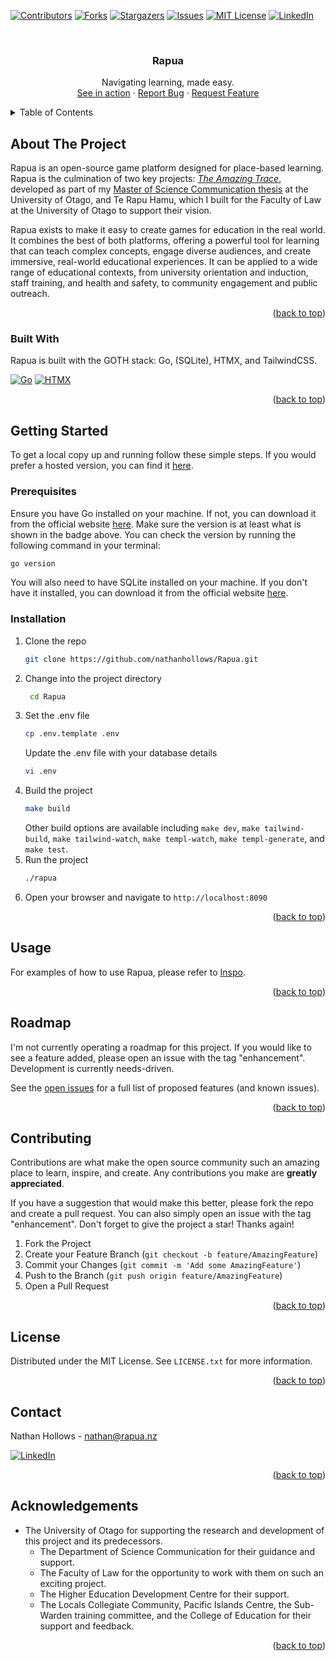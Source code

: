 <!-- Improved compatibility of back to top link: See: https://github.com/othneildrew/Best-README-Template/pull/73 -->
<a id="readme-top"></a>


<!-- PROJECT SHIELDS -->
<!--
*** I'm using markdown "reference style" links for readability.
*** Reference links are enclosed in brackets [ ] instead of parentheses ( ).
*** See the bottom of this document for the declaration of the reference variables
*** for contributors-url, forks-url, etc. This is an optional, concise syntax you may use.
*** https://www.markdownguide.org/basic-syntax/#reference-style-links
-->
[![Contributors][contributors-shield]][contributors-url]
[![Forks][forks-shield]][forks-url]
[![Stargazers][stars-shield]][stars-url]
[![Issues][issues-shield]][issues-url]
[![MIT License][license-shield]][license-url]
[![LinkedIn][linkedin-shield]][linkedin-url]



<!-- PROJECT LOGO -->
<br />
<div align="center">
  <!-- <a href="https://github.com/nathanhollows/Rapua"> -->
  <!--   <img src="images/logo.png" alt="Logo" width="80" height="80"> -->
  <!-- </a> -->

  <h3 align="center">Rapua</h3>

  <p align="center">
        Navigating learning, made easy.
    <br />
    <a href="https://rapua.nz">See in action</a>
    ·
    <a href="https://github.com/nathanhollows/Rapua/issues/new?labels=bug&template=bug-report---.md">Report Bug</a>
    ·
    <a href="https://github.com/nathanhollows/Rapua/issues/new?labels=enhancement&template=feature-request---.md">Request Feature</a>
  </p>
</div>



<!-- TABLE OF CONTENTS -->
<details>
  <summary>Table of Contents</summary>
  <ol>
    <li>
      <a href="#about-the-project">About The Project</a>
      <ul>
        <li><a href="#built-with">Built With</a></li>
      </ul>
    </li>
    <li>
      <a href="#getting-started">Getting Started</a>
      <ul>
        <li><a href="#prerequisites">Prerequisites</a></li>
        <li><a href="#installation">Installation</a></li>
      </ul>
    </li>
    <li><a href="#usage">Usage</a></li>
    <li><a href="#roadmap">Roadmap</a></li>
    <li><a href="#contributing">Contributing</a></li>
    <li><a href="#license">License</a></li>
    <li><a href="#contact">Contact</a></li>
    <li><a href="#acknowledgments">Acknowledgments</a></li>
  </ol>
</details>



<!-- ABOUT THE PROJECT -->
## About The Project

Rapua is an open-source game platform designed for place-based learning. Rapua is the culmination of two key projects: [*The Amazing Trace*](https://github.com/nathanhollows/AmazingTrace), developed as part of my [Master of Science Communication thesis](https://ourarchive.otago.ac.nz/esploro/outputs/9926546072901891) at the University of Otago, and Te Rapu Hamu, which I built for the Faculty of Law at the University of Otago to support their vision.

Rapua exists to make it easy to create games for education in the real world. It combines the best of both platforms, offering a powerful tool for learning that can teach complex concepts, engage diverse audiences, and create immersive, real-world educational experiences. It can be applied to a wide range of educational contexts, from university orientation and induction, staff training, and health and safety, to community engagement and public outreach.

<p align="right">(<a href="#readme-top">back to top</a>)</p>



### Built With

Rapua is built with the GOTH stack: Go, (SQLite), HTMX, and TailwindCSS.

[![Go][go]][go-url] [![HTMX][htmx]][htmx-url]

<p align="right">(<a href="#readme-top">back to top</a>)</p>



<!-- GETTING STARTED -->
## Getting Started

To get a local copy up and running follow these simple steps. If you would prefer a hosted version, you can find it [here](https://rapua.nz).

### Prerequisites

Ensure you have Go installed on your machine. If not, you can download it from the official website [here](https://golang.org/). Make sure the version is at least what is shown in the badge above. You can check the version by running the following command in your terminal:

```sh
go version
```

You will also need to have SQLite installed on your machine. If you don't have it installed, you can download it from the official website [here](https://www.sqlite.org/download.html).

### Installation

1. Clone the repo
   ```sh
   git clone https://github.com/nathanhollows/Rapua.git
   ```
2. Change into the project directory
   ```sh
    cd Rapua
    ```
3. Set the .env file
    ```sh
    cp .env.template .env
    ```
    Update the .env file with your database details
    ```sh
    vi .env
    ```
3. Build the project
    ```sh
    make build
    ```
    Other build options are available including `make dev`, `make tailwind-build`, `make tailwind-watch`, `make templ-watch`, `make templ-generate`, and `make test`.
4. Run the project
    ```sh
    ./rapua
    ```
5. Open your browser and navigate to `http://localhost:8090`
    

<p align="right">(<a href="#readme-top">back to top</a>)</p>



<!-- USAGE EXAMPLES -->
## Usage

For examples of how to use Rapua, please refer to [Inspo](https://rapua.nz/inspo).

<p align="right">(<a href="#readme-top">back to top</a>)</p>



<!-- ROADMAP -->
## Roadmap

I'm not currently operating a roadmap for this project. If you would like to see a feature added, please open an issue with the tag "enhancement". Development is currently needs-driven.

See the [open issues](https://github.com/nathanhollows/Rapua/issues) for a full list of proposed features (and known issues).

<p align="right">(<a href="#readme-top">back to top</a>)</p>



<!-- CONTRIBUTING -->
## Contributing

Contributions are what make the open source community such an amazing place to learn, inspire, and create. Any contributions you make are **greatly appreciated**.

If you have a suggestion that would make this better, please fork the repo and create a pull request. You can also simply open an issue with the tag "enhancement".
Don't forget to give the project a star! Thanks again!

1. Fork the Project
2. Create your Feature Branch (`git checkout -b feature/AmazingFeature`)
3. Commit your Changes (`git commit -m 'Add some AmazingFeature'`)
4. Push to the Branch (`git push origin feature/AmazingFeature`)
5. Open a Pull Request

<!-- ### Top contributors: -->
<!---->
<!-- <a href="https://github.com/nathanhollows/Rapua/graphs/contributors"> -->
<!--   <img src="https://contrib.rocks/image?repo=nathanhollows/Rapua" alt="contrib.rocks image" /> -->
<!-- </a> -->

<p align="right">(<a href="#readme-top">back to top</a>)</p>



<!-- LICENSE -->
## License

Distributed under the MIT License. See `LICENSE.txt` for more information.

<p align="right">(<a href="#readme-top">back to top</a>)</p>



<!-- CONTACT -->
## Contact

Nathan Hollows - nathan@rapua.nz 

[![LinkedIn][linkedin-shield]][linkedin-url]

<p align="right">(<a href="#readme-top">back to top</a>)</p>



<!-- ACKNOWLEDGMENTS -->
## Acknowledgements

* The University of Otago for supporting the research and development of this project and its predecessors.
    * The Department of Science Communication for their guidance and support.
    * The Faculty of Law for the opportunity to work with them on such an exciting project.
    * The Higher Education Development Centre for their support.
    * The Locals Collegiate Community, Pacific Islands Centre, the Sub-Warden training committee, and the College of Education for their support and feedback.


<p align="right">(<a href="#readme-top">back to top</a>)</p>



<!-- MARKDOWN LINKS & IMAGES -->
<!-- https://www.markdownguide.org/basic-syntax/#reference-style-links -->
[contributors-shield]: https://img.shields.io/github/contributors/nathanhollows/Rapua.svg?style=for-the-badge
[contributors-url]: https://github.com/nathanhollows/Rapua/graphs/contributors
[forks-shield]: https://img.shields.io/github/forks/nathanhollows/Rapua.svg?style=for-the-badge
[forks-url]: https://github.com/nathanhollows/Rapua/network/members
[stars-shield]: https://img.shields.io/github/stars/nathanhollows/Rapua.svg?style=for-the-badge
[stars-url]: https://github.com/nathanhollows/Rapua/stargazers
[issues-shield]: https://img.shields.io/github/issues/nathanhollows/rapua.svg?style=for-the-badge
[issues-url]: https://github.com/nathanhollows/Rapua/issues
[license-shield]: https://img.shields.io/github/license/nathanhollows/Rapua.svg?style=for-the-badge
[license-url]: https://github.com/nathanhollows/Rapua/blob/master/LICENSE
[linkedin-shield]: https://img.shields.io/badge/-LinkedIn-black.svg?style=for-the-badge&logo=linkedin&colorB=555
[linkedin-url]: https://linkedin.com/in/nathanhollows
[product-screenshot]: images/screenshot.png
[go]: https://img.shields.io/github/go-mod/go-version/nathanhollows/Rapua?style=for-the-badge
[go-url]: https://go.dev/
[htmx]: https://img.shields.io/badge/HTMX-36C?logo=htmx&logoColor=fff&style=for-the-badge
[htmx-url]: https://htmx.org/
